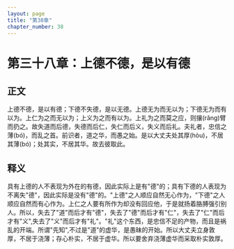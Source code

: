 ```yaml
---
layout: page
title: "第38章"
chapter_number: 38
---
```


# 第三十八章：上德不德，是以有德

## 正文
上德不德，是以有德；下德不失德，是以无德。上德无为而无以为；下德无为而有以为。上仁为之而无以为；上义为之而有以为。上礼为之而莫之应，则攘(rǎng)臂而扔之。故失道而后德，失德而后仁，失仁而后义，失义而后礼。夫礼者，忠信之薄(bó)，而乱之首。前识者，道之华，而愚之始。是以大丈夫处其厚(hòu)，不居其薄(bó)；处其实，不居其华。故去彼取此。

## 释义
具有上德的人不表现为外在的有德，因此实际上是有"德"的；具有下德的人表现为不离失"德"，因此实际是没有"德"的。"上德"之人顺应自然无心作为，"下德"之人顺应自然而有心作为。上仁之人要有所作为却没有回应他，于是就扬着胳膊强引别人。所以，失去了"道"而后才有"德"，失去了"德"而后才有"仁"，失去了"仁"而后才有"义",失去了"义"而后才有"礼"。"礼"这个东西，是忠信不足的产物，而且是祸乱的开端。所谓"先知",不过是"道"的虚华，是愚昧的开始。所以大丈夫立身敦厚，不居于浇薄；存心朴实，不居于虚华。所以要舍弃浇薄虚华而采取朴实敦厚。